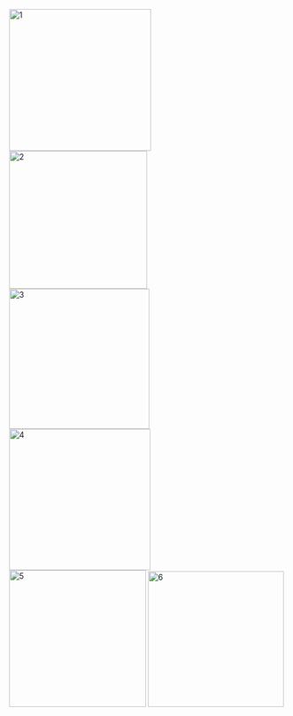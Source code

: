 <img width="256" alt="1" src="https://github.com/ASLy123/Android-android_programming/assets/96857443/09f26ca5-e8f4-4e81-8777-80389a7406f6">
<img width="249" alt="2" src="https://github.com/ASLy123/Android-android_programming/assets/96857443/c20880d1-598e-4189-9574-51d89b375695">
<img width="253" alt="3" src="https://github.com/ASLy123/Android-android_programming/assets/96857443/b52d1033-5b1b-4be8-bd9a-63530d1b3c13">
<img width="255" alt="4" src="https://github.com/ASLy123/Android-android_programming/assets/96857443/fd899113-c6ed-4635-8203-a738051ca1eb">
<img width="247" alt="5" src="https://github.com/ASLy123/Android-android_programming/assets/96857443/01727c49-0c4d-48c4-a331-243ae40f23ee">
<img width="245" alt="6" src="https://github.com/ASLy123/Android-android_programming/assets/96857443/e9111ab9-24ee-4f57-8cf0-ab5adbe675a7">





